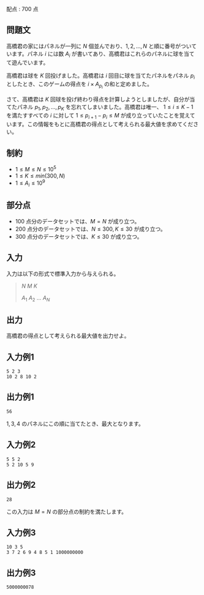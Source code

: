 配点 : $700$ 点

## 問題文

高橋君の家にはパネルが一列に $N$ 個並んでおり、$1,2,...,N$ と順に番号がついています。パネル $i$ には数 $A_i$ が書いてあり、高橋君はこれらのパネルに球を当てて遊んでいます。

高橋君は球を $K$ 回投げました。高橋君は $i$ 回目に球を当てたパネルをパネル $p_i$ としたとき、このゲームの得点を $i \times A_{p_i}$ の和と定めました。

さて、高橋君は $K$ 回球を投げ終わり得点を計算しようとしましたが、自分が当てたパネル $p_1,p_2,...,p_K$ を忘れてしまいました。高橋君は唯一、 $1 \leq i \leq K-1$ を満たすすべての $i$ に対して $1 \leq p_{i+1}-p_i \leq M$ が成り立っていたことを覚えています。この情報をもとに高橋君の得点として考えられる最大値を求めてください。

## 制約

- $1 \leq M \leq N \leq 10^5$
- $1 \leq K \leq min(300,N)$
- $1 \leq A_i \leq 10^{9}$

## 部分点

- $100$ 点分のデータセットでは、$M = N$ が成り立つ。
- $200$ 点分のデータセットでは、$N \leq 300 , K \leq 30$ が成り立つ。
- $300$ 点分のデータセットでは、$K \leq 30$ が成り立つ。

## 入力

入力は以下の形式で標準入力から与えられる。

> $N$ $M$ $K$
> 
> $A_1$ $A_2$ $...$ $A_N$

## 出力

高橋君の得点として考えられる最大値を出力せよ。

## 入力例1

```plain
5 2 3
10 2 8 10 2
```

## 出力例1

```plain
56
```

$1,3,4$ のパネルにこの順に当てたとき、最大となります。

## 入力例2

```plain
5 5 2
5 2 10 5 9
```

## 出力例2

```plain
28
```

この入力は $M = N$ の部分点の制約を満たします。

## 入力例3

```plain
10 3 5
3 7 2 6 9 4 8 5 1 1000000000
```

## 出力例3

```plain
5000000078
```